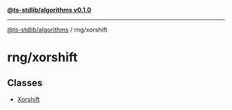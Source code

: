 [**@ts-stdlib/algorithms v0.1.0**](../../README.md)

***

[@ts-stdlib/algorithms](../../README.md) / rng/xorshift

# rng/xorshift

## Classes

- [Xorshift](classes/Xorshift.md)
